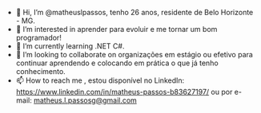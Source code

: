 - 👋 Hi, I’m @matheuslpassos, tenho 26 anos, residente de Belo Horizonte - MG.
- 👀 I’m interested in aprender  para evoluir e me tornar um bom programador!
- 🌱 I’m currently learning .NET C#.
- 💞️ I’m looking to collaborate on organizações em estágio ou efetivo para continuar aprendendo e colocando em prática o que já tenho conhecimento.
- 📫 How to reach me , estou disponível no LinkedIn: https://www.linkedin.com/in/matheus-passos-b83627197/ ou por e-mail: matheus.l.passosg@gmail.com

<!---
matheuslpassos/matheuslpassos is a ✨ special ✨ repository because its `README.md` (this file) appears on your GitHub profile.
You can click the Preview link to take a look at your changes.
--->
